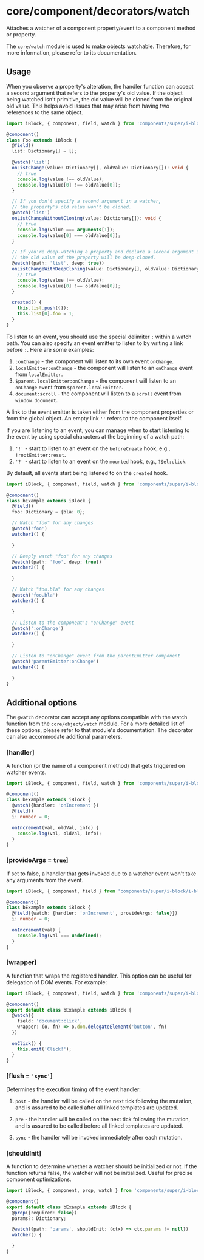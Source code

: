 # core/component/decorators/watch

Attaches a watcher of a component property/event to a component method or property.

The `core/watch` module is used to make objects watchable.
Therefore, for more information, please refer to its documentation.

## Usage

When you observe a property's alteration,
the handler function can accept a second argument that refers to the property's old value.
If the object being watched isn't primitive, the old value will be cloned from the original old value.
This helps avoid issues that may arise from having two references to the same object.

```typescript
import iBlock, { component, field, watch } from 'components/super/i-block/i-block';

@component()
class Foo extends iBlock {
  @field()
  list: Dictionary[] = [];

  @watch('list')
  onListChange(value: Dictionary[], oldValue: Dictionary[]): void {
    // true
    console.log(value !== oldValue);
    console.log(value[0] !== oldValue[0]);
  }

  // If you don't specify a second argument in a watcher,
  // the property's old value won't be cloned.
  @watch('list')
  onListChangeWithoutCloning(value: Dictionary[]): void {
    // true
    console.log(value === arguments[1]);
    console.log(value[0] === oldValue[0]);
  }

  // If you're deep-watching a property and declare a second argument in a watcher,
  // the old value of the property will be deep-cloned.
  @watch({path: 'list', deep: true})
  onListChangeWithDeepCloning(value: Dictionary[], oldValue: Dictionary[]): void {
    // true
    console.log(value !== oldValue);
    console.log(value[0] !== oldValue[0]);
  }

  created() {
    this.list.push({});
    this.list[0].foo = 1;
  }
}
```

To listen to an event, you should use the special delimiter `:` within a watch path.
You can also specify an event emitter to listen to by writing a link before `:`.
Here are some examples:

1. `:onChange` - the component will listen to its own event `onChange`.
2. `localEmitter:onChange` - the component will listen to an `onChange` event from `localEmitter`.
3. `$parent.localEmitter:onChange` - the component will listen to an `onChange` event from `$parent.localEmitter`.
4. `document:scroll` - the component will listen to a `scroll` event from `window.document`.

A link to the event emitter is taken either from the component properties or from the global object.
An empty link `''` refers to the component itself.

If you are listening to an event, you can manage when to start listening to the event by using special characters at
the beginning of a watch path:

1. `'!'` - start to listen to an event on the `beforeCreate` hook, e.g., `!rootEmitter:reset`.
2. `'?'` - start to listen to an event on the `mounted` hook, e.g., `?$el:click`.

By default, all events start being listened to on the `created` hook.

```typescript
import iBlock, { component, field, watch } from 'components/super/i-block/i-block';

@component()
class bExample extends iBlock {
  @field()
  foo: Dictionary = {bla: 0};

  // Watch "foo" for any changes
  @watch('foo')
  watcher1() {

  }

  // Deeply watch "foo" for any changes
  @watch({path: 'foo', deep: true})
  watcher2() {

  }

  // Watch "foo.bla" for any changes
  @watch('foo.bla')
  watcher3() {

  }

  // Listen to the component's "onChange" event
  @watch(':onChange')
  watcher3() {

  }

  // Listen to "onChange" event from the parentEmitter component
  @watch('parentEmitter:onChange')
  watcher4() {

  }
}
```

## Additional options

The `@watch` decorator can accept any options compatible with the watch function from the `core/object/watch` module.
For a more detailed list of these options, please refer to that module's documentation.
The decorator can also accommodate additional parameters.

### [handler]

A function (or the name of a component method) that gets triggered on watcher events.

```typescript
import iBlock, { component, field, watch } from 'components/super/i-block/i-block';

@component()
class bExample extends iBlock {
  @watch({handler: 'onIncrement'})
  @field()
  i: number = 0;

  onIncrement(val, oldVal, info) {
    console.log(val, oldVal, info);
  }
}
```

### [provideArgs = `true`]

If set to false, a handler that gets invoked due to a watcher event won't take any arguments from the event.

```typescript
import iBlock, { component, field } from 'components/super/i-block/i-block';

@component()
class bExample extends iBlock {
  @field({watch: {handler: 'onIncrement', provideArgs: false}})
  i: number = 0;

  onIncrement(val) {
    console.log(val === undefined);
  }
}
```

### [wrapper]

A function that wraps the registered handler.
This option can be useful for delegation of DOM events.
For example:

```typescript
import iBlock, { component, field, watch } from 'components/super/i-block/i-block';

@component()
export default class bExample extends iBlock {
  @watch({
    field: 'document:click',
    wrapper: (o, fn) => o.dom.delegateElement('button', fn)
  })

  onClick() {
    this.emit('Click!');
  }
}
```

### [flush = `'sync'`]

Determines the execution timing of the event handler:

1. `post` - the handler will be called on the next tick following the mutation,
   and is assured to be called after all linked templates are updated.

2. `pre` - the handler will be called on the next tick following the mutation,
   and is assured to be called before all linked templates are updated.

3. `sync` - the handler will be invoked immediately after each mutation.

### [shouldInit]

A function to determine whether a watcher should be initialized or not.
If the function returns false, the watcher will not be initialized.
Useful for precise component optimizations.

```typescript
import iBlock, { component, prop, watch } from 'components/super/i-block/i-block';

@component()
export default class bExample extends iBlock {
  @prop({required: false})
  params?: Dictionary;

  @watch({path: 'params', shouldInit: (ctx) => ctx.params != null})
  watcher() {

  }
}
```
